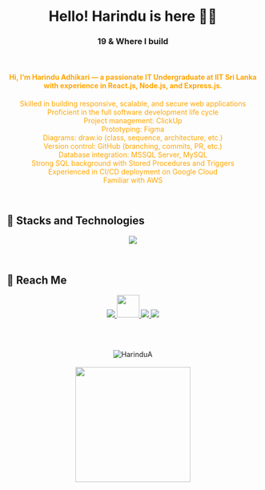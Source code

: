 <h1 align="center">Hello! Harindu is here 👋🏻 </h1>
<h3 align="center">19 & Where I build</h3>

<br>

<h4 align="center" style="color: orange;">
  <h4 align="center" style="color: orange;">
  <b>Hi, I’m Harindu Adhikari — a passionate IT Undergraduate at IIT Sri Lanka with experience in React.js, Node.js, and Express.js.</b>
</h4>

<ul align="center" style="color: orange; list-style: none; padding-left: 0;">
  <li>Skilled in building responsive, scalable, and secure web applications</li>
  <li>Proficient in the full software development life cycle</li>
  <li>Project management: ClickUp</li>
  <li>Prototyping: Figma</li>
  <li>Diagrams: draw.io (class, sequence, architecture, etc.)</li>
  <li>Version control: GitHub (branching, commits, PR, etc.)</li>
  <li>Database integration: MSSQL Server, MySQL</li>
  <li>Strong SQL background with Stored Procedures and Triggers</li>
  <li>Experienced in CI/CD deployment on Google Cloud</li>
  <li>Familiar with AWS</li>
</ul>

<br>

## 🚀 Stacks and Technologies
<p align="center">
  <img src="https://skillicons.dev/icons?i=react,nodejs,mysql,git,github,html,css,js,java,docker,figma,gcp,csharp,antdesign" />
</p>

<br>

## 📱 Reach Me
<p align="center">
  <a href="https://www.linkedin.com/in/harindu-adhikari-201269243/" target="_blank">
    <img src="https://skillicons.dev/icons?i=linkedin" />
  </a>
  
  <a href="https://medium.com/@harinduadhikari" target="_blank">
    <img src="https://cdn.jsdelivr.net/gh/simple-icons/simple-icons/icons/medium.svg" width="45px" height="45px" />
  </a>
  
  <a href="mailto:harinduadhikari@gmail.com">
    <img src="https://skillicons.dev/icons?i=gmail" />
  </a>
  
  <a href="https://www.hackerrank.com/profile/harinduadhikari" target="_blank">
    <img src="https://img.shields.io/badge/HackerRank-2EC866?style=for-the-badge&logo=HackerRank&logoColor=white" />
  </a>
</p>

<br><br>

<p align="center">
  <img src="https://github-readme-streak-stats.herokuapp.com/?user=HarinduA&theme=tokyonight&background=00000000&border=FF9102&stroke=FF9102&ring=FF9102&fire=FF9102&currStreakNum=FF9102&sideNums=FF9102&currStreakLabel=FF9102&sideLabels=FF9102&dates=FF9102" alt="HarinduA"/>
  <br><br>
  <img height="230em" src="https://github-profile-summary-cards.vercel.app/api/cards/profile-details?username=HarinduA&theme=github_dark"/>
</p>
